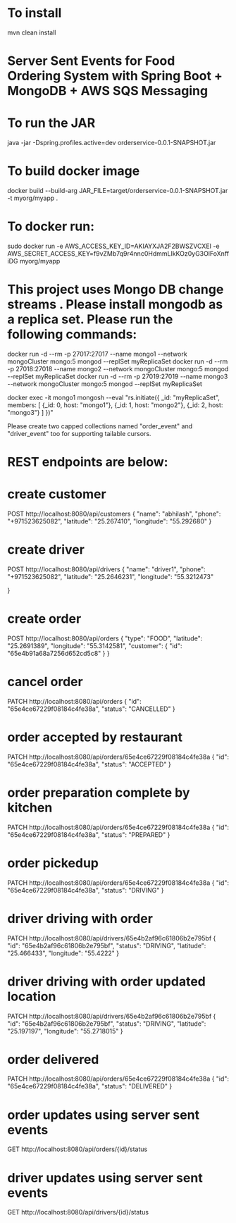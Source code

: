 
# To install  
mvn clean install
# Server Sent Events for Food Ordering System with Spring Boot + MongoDB + AWS SQS Messaging



# To run the JAR
java -jar -Dspring.profiles.active=dev orderservice-0.0.1-SNAPSHOT.jar

# To build docker image 
docker build --build-arg JAR_FILE=target/orderservice-0.0.1-SNAPSHOT.jar -t myorg/myapp .

# To docker run: 
sudo docker run -e AWS_ACCESS_KEY_ID=AKIAYXJA2F2BWSZVCXEI -e AWS_SECRET_ACCESS_KEY=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 myorg/myapp


# This project uses Mongo DB change streams . Please install mongodb as a replica set. Please run the following commands:

docker run -d --rm -p 27017:27017 --name mongo1 --network mongoCluster mongo:5 mongod --replSet myReplicaSet
docker run -d --rm -p 27018:27018 --name mongo2 --network mongoCluster mongo:5 mongod --replSet myReplicaSet
docker run -d --rm -p 27019:27019 --name mongo3 --network mongoCluster mongo:5 mongod --replSet myReplicaSet

docker exec -it mongo1 mongosh --eval "rs.initiate({
 _id: \"myReplicaSet\",
 members: [
   {_id: 0, host: \"mongo1\"},
   {_id: 1, host: \"mongo2\"},
   {_id: 2, host: \"mongo3\"}
 ]
})"

Please create two capped collections named "order_event" and "driver_event" too for supporting tailable cursors.


# REST endpoints are below:

# create customer
POST http://localhost:8080/api/customers
{
    "name": "abhilash",
    "phone": "+971523625082",
    "latitude": "25.267410",
    "longitude": "55.292680"
}

# create driver
POST http://localhost:8080/api/drivers
{
    "name": "driver1",
    "phone": "+971523625082",
    "latitude": "25.2646231",
    "longitude": "55.3212473"
 
}

# create order
POST http://localhost:8080/api/orders
{
    "type": "FOOD",
    "latitude": "25.2691389",
    "longitude": "55.3142581",
    "customer": {
        "id": "65e4b91a68a7256d652cd5c8"
    }
}

# cancel order
PATCH http://localhost:8080/api/orders
{
    "id": "65e4ce67229f08184c4fe38a",
    "status": "CANCELLED"
}

# order accepted by restaurant
PATCH http://localhost:8080/api/orders/65e4ce67229f08184c4fe38a
{
    "id": "65e4ce67229f08184c4fe38a",
    "status": "ACCEPTED"
}

# order preparation complete by kitchen
PATCH http://localhost:8080/api/orders/65e4ce67229f08184c4fe38a
{
    "id": "65e4ce67229f08184c4fe38a",
    "status": "PREPARED"
}

# order pickedup
PATCH http://localhost:8080/api/orders/65e4ce67229f08184c4fe38a
{
    "id": "65e4ce67229f08184c4fe38a",
    "status": "DRIVING"
}


# driver driving with order
PATCH http://localhost:8080/api/drivers/65e4b2af96c61806b2e795bf
{
    "id": "65e4b2af96c61806b2e795bf",
    "status": "DRIVING",
    "latitude": "25.466433",
    "longitude": "55.4222"
}


# driver driving with order updated location
PATCH http://localhost:8080/api/drivers/65e4b2af96c61806b2e795bf
{
    "id": "65e4b2af96c61806b2e795bf",
    "status": "DRIVING",
    "latitude": "25.197197",
    "longitude": "55.2718015"
}

# order delivered
PATCH http://localhost:8080/api/orders/65e4ce67229f08184c4fe38a
{
    "id": "65e4ce67229f08184c4fe38a",
    "status": "DELIVERED"
}

# order updates using server sent events
GET http://localhost:8080/api/orders/{id}/status


# driver updates using server sent events
GET http://localhost:8080/api/drivers/{id}/status








